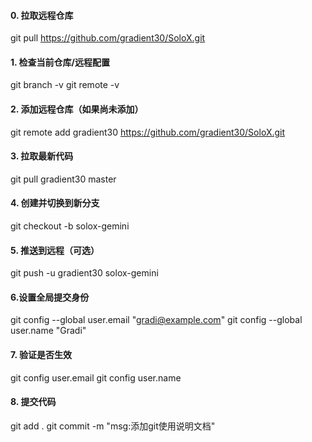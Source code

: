 #### 0. 拉取远程仓库
git pull https://github.com/gradient30/SoloX.git

#### 1. 检查当前仓库/远程配置
git branch -v
git remote -v

#### 2. 添加远程仓库（如果尚未添加）
git remote add gradient30 https://github.com/gradient30/SoloX.git

#### 3. 拉取最新代码
git pull gradient30 master

#### 4. 创建并切换到新分支
git checkout -b solox-gemini

#### 5. 推送到远程（可选）
git push -u gradient30 solox-gemini

#### 6.设置全局提交身份
git config --global user.email "gradi@example.com"
git config --global user.name "Gradi"

#### 7. 验证是否生效
git config user.email
git config user.name

#### 8. 提交代码
git add .
git commit -m "msg:添加git使用说明文档"


